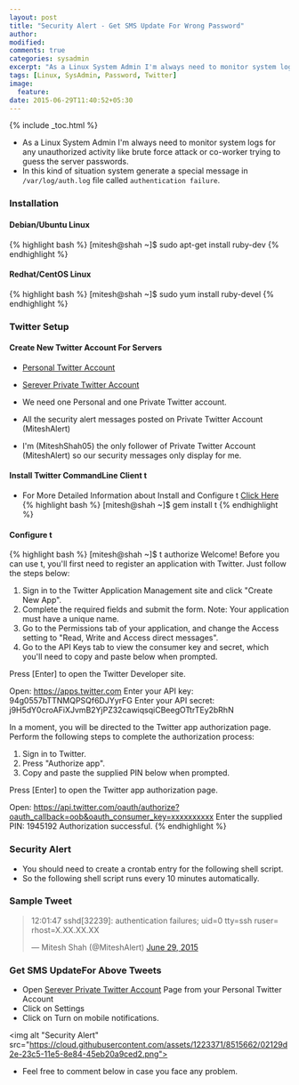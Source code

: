 ```yaml
---
layout: post
title: "Security Alert - Get SMS Update For Wrong Password"
author:
modified:
comments: true
categories: sysadmin
excerpt: "As a Linux System Admin I'm always need to monitor system logs for any unauthorized activity like brute force attack or co-worker trying to guess the server passwords."
tags: [Linux, SysAdmin, Password, Twitter]
image:
  feature:
date: 2015-06-29T11:40:52+05:30
---
```


{% include _toc.html %}

* As a Linux System Admin I'm always need to monitor system logs for any unauthorized activity like brute force attack or co-worker trying to guess the server passwords.
* In this kind of situation system generate a special message in `/var/log/auth.log` file called `authentication failure`.


### Installation

#### Debian/Ubuntu Linux
{% highlight bash %}
[mitesh@shah ~]$ sudo apt-get install ruby-dev
{% endhighlight %}

#### Redhat/CentOS Linux
{% highlight bash %}
[mitesh@shah ~]$ sudo yum install ruby-devel
{% endhighlight %}

### Twitter Setup

#### Create New Twitter Account For Servers

* <a href="https://twitter.com/MiteshShah05">Personal Twitter Account</a>
* <a href="https://twitter.com/MiteshAlert">Serever Private Twitter Account</a>

* We need one Personal and one Private Twitter account.
* All the security alert messages posted on Private Twitter Account (MiteshAlert)
* I'm (MiteshShah05) the only follower of Private Twitter Account (MiteshAlert) so our security messages only display for me.

#### Install Twitter CommandLine Client t

* For More Detailed Information about Install and Configure t <a href="http://sferik.github.io/t/"> Click Here </a>
{% highlight bash %}
[mitesh@shah ~]$ gem install t
{% endhighlight %}

#### Configure t
{% highlight bash %}
[mitesh@shah ~]$ t authorize
Welcome! Before you can use t, you'll first need to register an
application with Twitter. Just follow the steps below:
  1. Sign in to the Twitter Application Management site and click
     "Create New App".
  2. Complete the required fields and submit the form.
     Note: Your application must have a unique name.
  3. Go to the Permissions tab of your application, and change the
     Access setting to "Read, Write and Access direct messages".
  4. Go to the API Keys tab to view the consumer key and secret,
     which you'll need to copy and paste below when prompted.

Press [Enter] to open the Twitter Developer site.

Open: https://apps.twitter.com
Enter your API key: 94g0557bTTNMQPSQf6DJYyrFG
Enter your API secret: j9H5dY0croAFiXJvmB2YjPZ32cawiqsqiCBeegOTtrTEy2bRhN

In a moment, you will be directed to the Twitter app authorization page.
Perform the following steps to complete the authorization process:
  1. Sign in to Twitter.
  2. Press "Authorize app".
  3. Copy and paste the supplied PIN below when prompted.

Press [Enter] to open the Twitter app authorization page.

Open: https://api.twitter.com/oauth/authorize?oauth_callback=oob&oauth_consumer_key=xxxxxxxxxx
Enter the supplied PIN: 1945192
Authorization successful.
{% endhighlight %}

### Security Alert

* You should need to create a crontab entry for the following shell script.
* So the following shell script runs every 10 minutes automatically.

<script src="https://gist.github.com/MiteshShah/3535ec562379c3c9d277.js"></script>

### Sample Tweet
<blockquote class="twitter-tweet" lang="en"><p lang="en" dir="ltr">12:01:47 sshd[32239]: authentication failures; uid=0 tty=ssh ruser= rhost=X.XX.XX.XX</p>&mdash; Mitesh Shah (@MiteshAlert) <a href="https://twitter.com/MiteshAlert/status/615408754926858240">June 29, 2015</a></blockquote>
<script async src="//platform.twitter.com/widgets.js" charset="utf-8"></script>

### Get SMS UpdateFor Above Tweets

* Open <a href="https://twitter.com/MiteshAlert">Serever Private Twitter Account</a> Page from your Personal Twitter Account
* Click on Settings <i class="fa fa-cog"></i>
* Click on Turn on mobile notifications.

<img alt "Security Alert" src="https://cloud.githubusercontent.com/assets/1223371/8515662/02129d2e-23c5-11e5-8e84-45eb20a9ced2.png">

* Feel free to comment below in case you face any problem.
